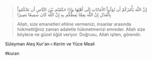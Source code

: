 > إِنَّ اللّهَ يَأْمُرُكُمْ أَن تُؤدُّواْ الأَمَانَاتِ إِلَى أَهْلِهَا وَإِذَا حَكَمْتُم بَيْنَ النَّاسِ أَن تَحْكُمُواْ بِالْعَدْلِ إِنَّ اللّهَ نِعِمَّا يَعِظُكُم بِهِ إِنَّ اللّهَ كَانَ سَمِيعًا بَصِيرًا

> Allah, size emanetleri ehline vermenizi, insanlar arasında hükmettiğiniz zaman adaletle hükmetmenizi emreder. Allah size böylece ne güzel öğüt veriyor. Doğrusu, Allah işiten, görendir.

Süleyman Ateş Kur'an-ı Kerim ve Yüce Meali

#kuran

